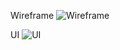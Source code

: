 Wireframe
![Wireframe](https://github.com/user-attachments/assets/cb2446e6-a0ea-4509-9197-8d73af8db752)

UI
![UI](https://github.com/user-attachments/assets/ff8e207c-2a5c-462a-93ac-b32ce24f9261)
